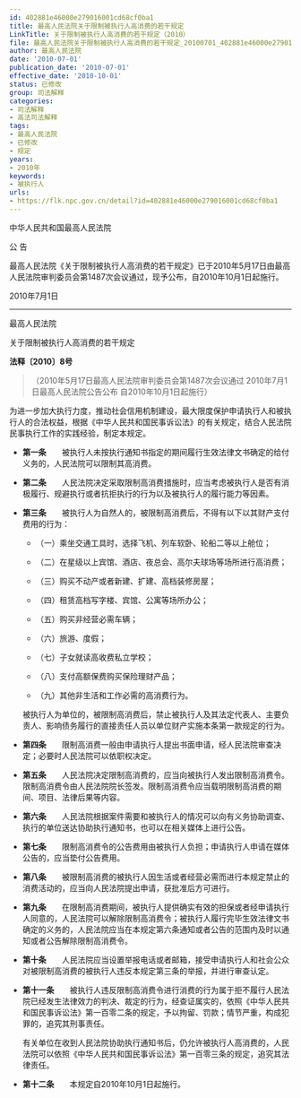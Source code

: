 ```yaml
---
id: 402881e46000e279016001cd68cf0ba1
title: 最高人民法院关于限制被执行人高消费的若干规定
LinkTitle: 关于限制被执行人高消费的若干规定（2010）
file: 最高人民法院关于限制被执行人高消费的若干规定_20100701_402881e46000e279016001cd68cf0ba1.docx
author: 最高人民法院
date: '2010-07-01'
publication_date: '2010-07-01'
effective_date: '2010-10-01'
status: 已修改
group: 司法解释
categories:
- 司法解释
- 高法司法解释
tags:
- 最高人民法院
- 已修改
- 规定
years:
- 2010年
keywords:
- 被执行人
urls:
- https://flk.npc.gov.cn/detail?id=402881e46000e279016001cd68cf0ba1
---
```


中华人民共和国最高人民法院

公 告

最高人民法院《关于限制被执行人高消费的若干规定》已于2010年5月17日由最高人民法院审判委员会第1487次会议通过，现予公布，自2010年10月1日起施行。

2010年7月1日

---

最高人民法院

关于限制被执行人高消费的若干规定

**法释〔2010〕8号**

> （2010年5月17日最高人民法院审判委员会第1487次会议通过 2010年7月1日最高人民法院公告公布 自2010年10月1日起施行）

为进一步加大执行力度，推动社会信用机制建设，最大限度保护申请执行人和被执行人的合法权益，根据《中华人民共和国民事诉讼法》的有关规定，结合人民法院民事执行工作的实践经验，制定本规定。

- **第一条**　　被执行人未按执行通知书指定的期间履行生效法律文书确定的给付义务的，人民法院可以限制其高消费。

- **第二条**　　人民法院决定采取限制高消费措施时，应当考虑被执行人是否有消极履行、规避执行或者抗拒执行的行为以及被执行人的履行能力等因素。

- **第三条**　　被执行人为自然人的，被限制高消费后，不得有以下以其财产支付费用的行为：

  - （一）乘坐交通工具时，选择飞机、列车软卧、轮船二等以上舱位；

  - （二）在星级以上宾馆、酒店、夜总会、高尔夫球场等场所进行高消费；

  - （三）购买不动产或者新建、扩建、高档装修房屋；

  - （四）租赁高档写字楼、宾馆、公寓等场所办公；

  - （五）购买非经营必需车辆；

  - （六）旅游、度假；

  - （七）子女就读高收费私立学校；

  - （八）支付高额保费购买保险理财产品；

  - （九）其他非生活和工作必需的高消费行为。

  被执行人为单位的，被限制高消费后，禁止被执行人及其法定代表人、主要负责人、影响债务履行的直接责任人员以单位财产实施本条第一款规定的行为。

- **第四条**　　限制高消费一般由申请执行人提出书面申请，经人民法院审查决定；必要时人民法院可以依职权决定。

- **第五条**　　人民法院决定限制高消费的，应当向被执行人发出限制高消费令。限制高消费令由人民法院院长签发。限制高消费令应当载明限制高消费的期间、项目、法律后果等内容。

- **第六条**　　人民法院根据案件需要和被执行人的情况可以向有义务协助调查、执行的单位送达协助执行通知书，也可以在相关媒体上进行公告。

- **第七条**　　限制高消费令的公告费用由被执行人负担；申请执行人申请在媒体公告的，应当垫付公告费用。

- **第八条**　　被限制高消费的被执行人因生活或者经营必需而进行本规定禁止的消费活动的，应当向人民法院提出申请，获批准后方可进行。

- **第九条**　　在限制高消费期间，被执行人提供确实有效的担保或者经申请执行人同意的，人民法院可以解除限制高消费令；被执行人履行完毕生效法律文书确定的义务的，人民法院应当在本规定第六条通知或者公告的范围内及时以通知或者公告解除限制高消费令。

- **第十条**　　人民法院应当设置举报电话或者邮箱，接受申请执行人和社会公众对被限制高消费的被执行人违反本规定第三条的举报，并进行审查认定。

- **第十一条**　　被执行人违反限制高消费令进行消费的行为属于拒不履行人民法院已经发生法律效力的判决、裁定的行为，经查证属实的，依照《中华人民共和国民事诉讼法》第一百零二条的规定，予以拘留、罚款；情节严重，构成犯罪的，追究其刑事责任。

  有关单位在收到人民法院协助执行通知书后，仍允许被执行人高消费的，人民法院可以依照《中华人民共和国民事诉讼法》第一百零三条的规定，追究其法律责任。

- **第十二条**　　本规定自2010年10月1日起施行。
